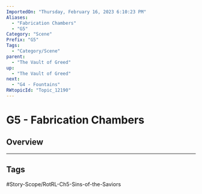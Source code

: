 ```yaml
---
ImportedOn: "Thursday, February 16, 2023 6:10:23 PM"
Aliases:
  - "Fabrication Chambers"
  - "G5"
Category: "Scene"
Prefix: "G5"
Tags:
  - "Category/Scene"
parent:
  - "The Vault of Greed"
up:
  - "The Vault of Greed"
next:
  - "G4 - Fountains"
RWtopicId: "Topic_12190"
---
```

# G5 - Fabrication Chambers
## Overview

---
## Tags
#Story-Scope/RotRL-Ch5-Sins-of-the-Saviors

